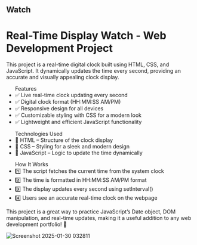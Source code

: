 ## Watch
<h1>Real-Time Display Watch - Web Development Project</h1>
<p>This project is a real-time digital clock built using HTML, CSS, and JavaScript. It dynamically updates the time every second, providing an accurate and visually appealing clock display.</p>

<ul>Features
<li>✅ Live real-time clock updating every second</li>
<li>✅ Digital clock format (HH:MM:SS AM/PM)</li>
<li>✅ Responsive design for all devices</li>
<li>✅ Customizable styling with CSS for a modern look</li>
<li>✅ Lightweight and efficient JavaScript functionality</li>
</ul>

<ul>Technologies Used
<li>🔹 HTML – Structure of the clock display</li>
<li>🔹 CSS – Styling for a sleek and modern design</li>
<li>🔹 JavaScript – Logic to update the time dynamically</li>
</ul>

<ul>How It Works
<li>1️⃣ The script fetches the current time from the system clock</li>
<li>2️⃣ The time is formatted in HH:MM:SS AM/PM format</li>
<li>3️⃣ The display updates every second using setInterval()</li>
<li>4️⃣ Users see an accurate real-time clock on the webpage</li>
</ul>

<p>This project is a great way to practice JavaScript’s Date object, DOM manipulation, and real-time updates, making it a useful addition to any web development portfolio! 🚀</p>

![Screenshot 2025-01-30 032811](https://github.com/user-attachments/assets/44969972-4cee-426e-86a3-03c775dc7f34)
